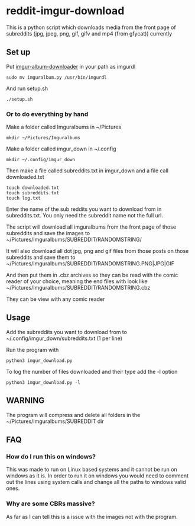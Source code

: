 # reddit-imgur-download
This is a python script which downloads media from the front page of subreddits
(jpg, jpeg, png, gif, gifv and mp4 (from gfycat)) currently

## Set up
Put [imgur-album-downloader](https://github.com/alexgisby/imgur-album-downloader) in your path as imgurdl

    sudo mv imguralbum.py /usr/bin/imgurdl

And run setup.sh

    ./setup.sh

### Or to do everything by hand

Make a folder called Imguralbums in ~/Pictures

    mkdir ~/Pictures/Imguralbums

Make a folder called imgur_down in ~/.config

    mkdir ~/.config/imgur_down

Then make a file called subreddits.txt in imgur_down and a file call downloaded.txt

    touch downloaded.txt
    touch subreddits.txt
    touch log.txt

Enter the name of the sub reddits you want to download from in subreddits.txt. You only need the subreddit name not the full url.

The script will download all imguralbums from the front page of those subreddits and save the images to ~/Pictures/Imguralbums/SUBREDDIT/RANDOMSTRING/

It will also download all dot jpg, png and gif files from those posts on those subreddits and save them to ~/Pictures/Imguralbums/SUBREDDIT/RANDOMSTRING.PNG|JPG|GIF

And then put them in .cbz archives so they can be read with the comic reader of your choice, meaning the end files with look like ~/Pictures/Imguralbums/SUBREDDIT/RANDOMSTRING.cbz

They can be view with any comic reader

## Usage

Add the subreddits you want to download from to ~/.config/imgur_down/subreddits.txt (1 per line)

Run the program with

```python3 imgur_download.py```

To log the number of files downloaded and their type add the -l option

```python3 imgur_download.py -l```


## WARNING

The program will compress and delete all folders in the ~/Pictures/Imguralbums/SUBREDDIT dir

## FAQ

### How do I run this on windows?

This was made to run on Linux based systems and it cannot be run on windows as it is. In order to run it on windows you would need to comment out the lines using system calls and change all the paths to windows valid ones.

### Why are some CBRs massive?

As far as I can tell this is a issue with the images not with the program.
